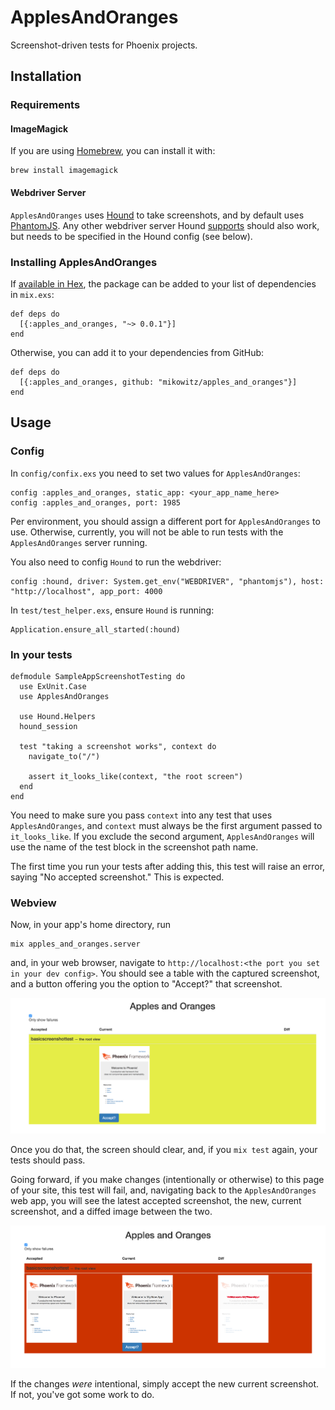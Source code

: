 # ApplesAndOranges

Screenshot-driven tests for Phoenix projects.

## Installation

### Requirements

#### ImageMagick

If you are using [Homebrew](http://brew.sh), you can install it with:

    brew install imagemagick

#### Webdriver Server

`ApplesAndOranges` uses [Hound](https://github.com/HashNuke/hound/) to take screenshots, and by default uses [PhantomJS](http://phantomjs.org/).
Any other webdriver server Hound [supports](https://github.com/HashNuke/hound/#features) should also work, but needs to be specified in the Hound config (see below).

### Installing ApplesAndOranges

If [available in Hex](https://hex.pm/docs/publish), the package can be added to your list of dependencies in `mix.exs`:

    def deps do
      [{:apples_and_oranges, "~> 0.0.1"}]
    end

Otherwise, you can add it to your dependencies from GitHub:

    def deps do
      [{:apples_and_oranges, github: "mikowitz/apples_and_oranges"}]
    end


## Usage

### Config

In `config/confix.exs` you need to set two values for `ApplesAndOranges`:

    config :apples_and_oranges, static_app: <your_app_name_here>
    config :apples_and_oranges, port: 1985

Per environment, you should assign a different port for `ApplesAndOranges` to use. Otherwise, currently, you will not be able to run tests with the `ApplesAndOranges` server running.

You also need to config `Hound` to run the webdriver:

    config :hound, driver: System.get_env("WEBDRIVER", "phantomjs"), host: "http://localhost", app_port: 4000

In `test/test_helper.exs`, ensure `Hound` is running:

    Application.ensure_all_started(:hound)

### In your tests

    defmodule SampleAppScreenshotTesting do
      use ExUnit.Case
      use ApplesAndOranges

      use Hound.Helpers
      hound_session

      test "taking a screenshot works", context do
        navigate_to("/")

        assert it_looks_like(context, "the root screen")
      end
    end

You need to make sure you pass `context` into any test that uses `ApplesAndOranges`, and `context` must always be the first argument passed to `it_looks_like`. If you exclude the second argument, `ApplesAndOranges` will use the name of the test block in the screenshot path name.

The first time you run your tests after adding this, this test will raise an error, saying "No accepted screenshot." This is expected.

### Webview

Now, in your app's home directory, run

    mix apples_and_oranges.server

and, in your web browser, navigate to `http://localhost:<the port you set in your dev config>`. You should see a table with the captured screenshot, and a button offering you the option to "Accept?" that screenshot.

![New screenshot](images/new-screenshot.png)

Once you do that, the screen should clear, and, if you `mix test` again, your tests should pass.

Going forward, if you make changes (intentionally or otherwise) to this page of your site, this test will fail, and, navigating back to the `ApplesAndOranges` web app, you will see the latest accepted screenshot, the new, current screenshot, and a diffed image between the two.

![Diffed screenshot](images/diffed-screenshot.png)

If the changes _were_ intentional, simply accept the new current screenshot. If not, you've got some work to do.
